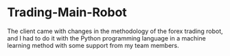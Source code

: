 # Trading-Main-Robot
The client came with changes in the methodology of the forex trading robot, and I had to do it with the Python programming language in a machine learning method with some support from my team members.
